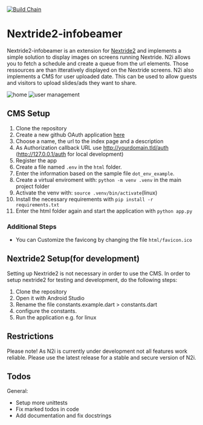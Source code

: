 [![Build Chain](https://github.com/HackerspaceBielefeld/Nextride2-infobeamer/actions/workflows/ci.yml/badge.svg)](https://github.com/HackerspaceBielefeld/Nextride2-infobeamer/actions/workflows/ci.yml)

# Nextride2-infobeamer
Nextride2-infobeamer is an extension for [Nextride2](https://github.com/HackerspaceBielefeld/Nextride2) and implements a simple solution to display images on screens running Nextride.
N2i allows you to fetch a schedule and create a queue from the url elements. Those ressources are than itteratively displayed on the Nextride screens.
N2i also implements a CMS for user uploaded date. This can be used to allow guests and visitors to upload slides/ads they want to share.

![home](home.png "home") ![user management](management_users.png "user management")

## CMS Setup 
1. Clone the repository
2. Create a new github OAuth application [here](https://github.com/settings/applications/new)
3. Choose a name, the url to the index page and a description
4. As Authorization callback URL use http://yourdomain.tld/auth (http://127.0.0.1/auth for local development)
5. Register the app
6. Create a file named `.env` in the `html` folder.
7. Enter the information based on the sample file `dot_env_example`.
8. Create a virtual enviroment with: `python -m venv .venv` in the main project folder
9. Activate the venv with: `source .venv/bin/activate`(linux)
10. Install the necessary requirements with `pip install -r requirements.txt`
11. Enter the html folder again and start the application with `python app.py`

### Additional Steps
* You can Customize the favicong by changing the file `html/favicon.ico`

## Nextride2 Setup(for development)
Setting up Nextride2 is not necessary in order to use the CMS. 
In order to setup nextride2 for testing and development, do the following steps:
1. Clone the repository
2. Open it with Android Studio
3. Rename the file constants.example.dart > constants.dart
4. configure the constants.
5. Run the application e.g. for linux

## Restrictions
Please note! As N2i is currently under development not all features work reliable.
Please use the latest release for a stable and secure version of N2i.

## Todos
General:
* Setup more unittests
* Fix marked todos in code
* Add documentation and fix docstrings
